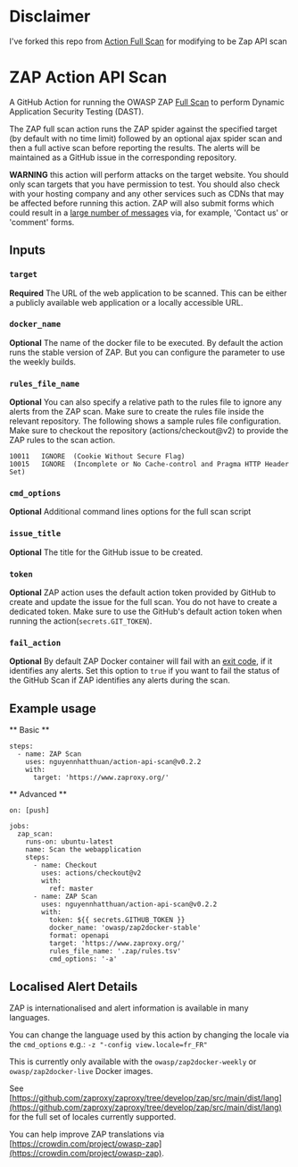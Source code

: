 # Disclaimer

I've forked this repo from [Action Full Scan](https://github.com/zaproxy/action-full-scan) for modifying to be Zap API scan

# ZAP Action API Scan

A GitHub Action for running the OWASP ZAP [Full Scan](https://www.zaproxy.org/docs/docker/full-scan/) to perform
Dynamic Application Security Testing (DAST).

The ZAP full scan action runs the ZAP spider against the specified target (by default with no time limit) followed by an
optional ajax spider scan and then a full active scan before reporting the results. The alerts will be maintained as a
GitHub issue in the corresponding repository.

**WARNING** this action will perform attacks on the target website.
You should only scan targets that you have permission to test.
You should also check with your hosting company and any other services such as CDNs that may be affected before running this action.
ZAP will also submit forms which could result in a [large number of messages](https://www.zaproxy.org/faq/how-can-i-prevent-zap-from-sending-me-1000s-of-emails-via-a-contact-us-form/) via, for example, 'Contact us' or 'comment' forms.

## Inputs

### `target`

**Required** The URL of the web application to be scanned. This can be either a publicly available web application or a locally
accessible URL.

### `docker_name`

**Optional** The name of the docker file to be executed. By default the action runs the stable version of ZAP. But you can
configure the parameter to use the weekly builds.

### `rules_file_name`

**Optional** You can also specify a relative path to the rules file to ignore any alerts from the ZAP scan. Make sure to create
the rules file inside the relevant repository. The following shows a sample rules file configuration.
Make sure to checkout the repository (actions/checkout@v2) to provide the ZAP rules to the scan action.

```tsv
10011	IGNORE	(Cookie Without Secure Flag)
10015	IGNORE	(Incomplete or No Cache-control and Pragma HTTP Header Set)
```

### `cmd_options`

**Optional** Additional command lines options for the full scan script

### `issue_title`

**Optional** The title for the GitHub issue to be created.

### `token`

**Optional** ZAP action uses the default action token provided by GitHub to create and update the issue for the full scan.
You do not have to create a dedicated token. Make sure to use the GitHub's default action token when running the action(`secrets.GIT_TOKEN`).

### `fail_action`

**Optional** By default ZAP Docker container will fail with an [exit code](https://github.com/zaproxy/zaproxy/blob/efb404d38280dc9ecf8f88c9b0c658385861bdcf/docker/zap-full-scan.py#L31),
if it identifies any alerts. Set this option to `true` if you want to fail the status of the GitHub Scan if ZAP identifies any alerts during the scan.

## Example usage

** Basic **

```
steps:
  - name: ZAP Scan
    uses: nguyennhatthuan/action-api-scan@v0.2.2
    with:
      target: 'https://www.zaproxy.org/'
```

** Advanced **

```
on: [push]

jobs:
  zap_scan:
    runs-on: ubuntu-latest
    name: Scan the webapplication
    steps:
      - name: Checkout
        uses: actions/checkout@v2
        with:
          ref: master
      - name: ZAP Scan
        uses: nguyennhatthuan/action-api-scan@v0.2.2
        with:
          token: ${{ secrets.GITHUB_TOKEN }}
          docker_name: 'owasp/zap2docker-stable'
          format: openapi
          target: 'https://www.zaproxy.org/'
          rules_file_name: '.zap/rules.tsv'
          cmd_options: '-a'
```

## Localised Alert Details

ZAP is internationalised and alert information is available in many languages.

You can change the language used by this action by changing the locale via the `cmd_options` e.g.: `-z "-config view.locale=fr_FR"`

This is currently only available with the `owasp/zap2docker-weekly` or `owasp/zap2docker-live` Docker images.

See [https://github.com/zaproxy/zaproxy/tree/develop/zap/src/main/dist/lang](https://github.com/zaproxy/zaproxy/tree/develop/zap/src/main/dist/lang) for the full set of locales currently supported.

You can help improve ZAP translations via [https://crowdin.com/project/owasp-zap](https://crowdin.com/project/owasp-zap).
